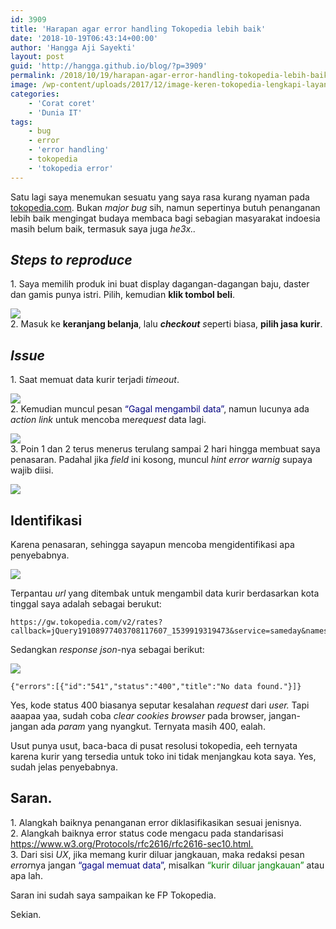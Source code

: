 ```yaml
---
id: 3909
title: 'Harapan agar error handling Tokopedia lebih baik'
date: '2018-10-19T06:43:14+00:00'
author: 'Hangga Aji Sayekti'
layout: post
guid: 'http://hangga.github.io/blog/?p=3909'
permalink: /2018/10/19/harapan-agar-error-handling-tokopedia-lebih-baik/
image: /wp-content/uploads/2017/12/image-keren-tokopedia-lengkapi-layanan-pembelian-pulsa-miliknya-dengan-pengisian-saldo-platform-game.jpg
categories:
    - 'Corat coret'
    - 'Dunia IT'
tags:
    - bug
    - error
    - 'error handling'
    - tokopedia
    - 'tokopedia error'
---
```


Satu lagi saya menemukan sesuatu yang saya rasa kurang nyaman pada [tokopedia.com](https://www.tokopedia.com). Bukan *major bug* sih, namun sepertinya butuh penanganan lebih baik mengingat budaya membaca bagi sebagian masyarakat indoesia masih belum baik, termasuk saya juga *he3x..*

## *Steps to reproduce*

1\. Saya memilih produk ini buat display dagangan-dagangan baju, daster dan gamis punya istri. Pilih, kemudian **klik tombol beli**.

![](http://hangga.github.io/blog1/wp-content/uploads/2018/10/produknya-700x394.png)  
2\. Masuk ke **keranjang belanja**, lalu ***checkout** s*eperti biasa, **pilih jasa kurir**.

## *Issue*

1\. Saat memuat data kurir terjadi *timeout*.

![](http://hangga.github.io/blog1/wp-content/uploads/2018/10/time-out-edit-700x394.png)  
2\. Kemudian muncul pesan <span style="color: #000080;">“Gagal mengambil data”</span>, namun lucunya ada *action link* untuk mencoba me*request* data lagi.

![](http://hangga.github.io/blog1/wp-content/uploads/2018/10/gagal-mengambil-data-700x378.png)  
3\. Poin 1 dan 2 terus menerus terulang sampai 2 hari hingga membuat saya penasaran. Padahal jika *field* ini kosong, muncul *hint error warnig* supaya wajib diisi.

![](http://hangga.github.io/blog1/wp-content/uploads/2018/10/wajib-diisi-toped-700x300.png)

## Identifikasi

Karena penasaran, sehingga sayapun mencoba mengidentifikasi apa penyebabnya.

![](http://hangga.github.io/blog1/wp-content/uploads/2018/10/tokopedia-inspect-700x394.png)

Terpantau *url* yang ditembak untuk mengambil data kurir berdasarkan kota tinggal saya adalah sebagai berukut:

```
https://gw.tokopedia.com/v2/rates?callback=jQuery19108977403708117607_1539919319473&service=sameday&names=gojek,grab&origin=1603|15211|-6.096146500000001,106.6889122&weight=7&from=client&token=Tokopedia+Kero:TYnvROYwESCmZuhClHAchPXdhmg=&ut=1539919319&insurance=1&product_insurance=0&order_value=60000&cat_id=2083&lang=id&destination=3613|55173|-7.824337850304216,110.40123481303452&_=1539919319475
```

Sedangkan *response json*-nya sebagai berikut:

![](http://hangga.github.io/blog1/wp-content/uploads/2018/10/response-wagu-700x394.png)

```
{"errors":[{"id":"541","status":"400","title":"No data found."}]}
```

Yes, kode status 400 biasanya seputar kesalahan *request* dari *user.* Tapi aaapaa yaa, sudah coba *clear cookies browser* pada browser, jangan-jangan ada *param* yang nyangkut. Ternyata masih 400, ealah.

Usut punya usut, baca-baca di pusat resolusi tokopedia, eeh ternyata karena kurir yang tersedia untuk toko ini tidak menjangkau kota saya. Yes, sudah jelas penyebabnya.

## Saran.

1\. Alangkah baiknya penanganan error diklasifikasikan sesuai jenisnya.  
2\. Alangkah baiknya error status code mengacu pada standarisasi <https://www.w3.org/Protocols/rfc2616/rfc2616-sec10.html.>  
3\. Dari sisi *UX*, jika memang kurir diluar jangkauan, maka redaksi pesan *error*nya jangan <span style="color: #000080;">“gagal memuat data”</span>, misalkan <span style="color: #008000;">“kurir diluar jangkauan”</span> atau apa lah.

Saran ini sudah saya sampaikan ke FP Tokopedia.

Sekian.